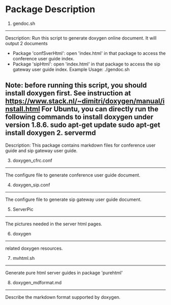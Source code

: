 Package Description
====================

1. gendoc.sh
--------------
Description: Run this script to generate doxygen online document.
It will output 2 documents
+ Package 'confSverHtml': open 'index.html' in that package to access the conference user guide index.
+ Package 'sipHtml': open 'index.html' in that package to access the sip gateway user guide index.
Example Usage: ./gendoc.sh

Note: before running this script, you should install doxygen first.
See instruction at https://www.stack.nl/~dimitri/doxygen/manual/install.html
For Ubuntu, you can directly run the following commands to install doxygen under version 1.8.6.
    sudo apt-get update
    sudo apt-get install doxygen
2. servermd
--------------
Description: This package contains markdown files for conference user guide and sip gateway user guide.

3. doxygen_cfrc.conf
--------------
The configure file to generate conference user guide document.

4. doxygen_sip.conf
--------------
The configure file to generate sip gateway user guide document.

5. ServerPic
--------------
The pictures needed in the server html pages.

6. doxygen
--------------
related doxygen resources.

7. mvhtml.sh
--------------
Generate pure html server guides in package 'purehtml'

8. doxygen_mdformat.md
--------------
Describe the markdown format supported by doxygen.

